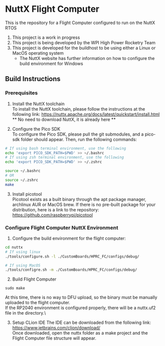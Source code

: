 # NuttX Flight Computer
This is the repository for a Flight Computer configured to run on the NuttX RTOS
1. This project is a work in progress
2. This project is being developed by the WPI High Power Rocketry Team
3. This project is developed for the buildhost to be using either a Linux or MacOS operating system
    * The NuttX website has further information on how to configure the build environment for Windows

## Build Instructions
### Prerequisites
1. Install the NuttX toolchain\
To install the NuttX toolchain, please follow the instructions at the following link: https://nuttx.apache.org/docs/latest/quickstart/install.html
** No need to download NuttX, it is already here **

2. Configure the Pico SDK\
To configure the Pico SDK, please pull the git submodules, and a pico-sdk folder should appear. Then, run the following commands:
```bash
# If using bash terminal environment, use the following
echo 'export PICO_SDK_PATH=$PWD' >> ~/.bashrc
# If using zsh terminal environment, use the following
echo 'export PICO_SDK_PATH=$PWD' >> ~/.zshrc

source ~/.bashrc 
# OR
source ~/.zshrc
make
```

3. Install picotool\
Picotool exists as a built binary through the apt package manager, archlinux AUR or MacOS brew.
If there is no pre-built package for your distribution, here is a link to the repository: https://github.com/raspberrypi/picotool

### Configure Flight Computer NuttX Environment
1. Configure the build environment for the flight computer:
```bash
cd nuttx
# If using linux
./tools/configure.sh -l ./CustomBoards/HPRC_FC/configs/debug/

# If using MacOS
./tools/configre.sh -m ./CustomBoards/HPRC_FC/configs/debug/
```
2. Build Flight Computer
```
sudo make
```
At this time, there is no way to DFU upload, so the binary must be manually uploaded to the flight computer. \
If the RP2040 environment is configured properly, there will be a nuttx.uf2 file in the directory.\

3. Setup CLion IDE
The IDE can be downloaded from the following link: https://www.jetbrains.com/clion/download/ \
Once downloaded, open the nuttx folder as a make project and the Flight Computer file structure will appear.
